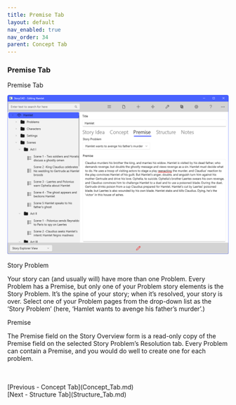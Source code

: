 ```yaml
---
title: Premise Tab
layout: default
nav_enabled: true
nav_order: 34
parent: Concept Tab
---
```

### Premise Tab ###
Premise Tab

![](Overview-Premise.png)


Story Problem

Your story can (and usually will) have more than one Problem. Every Problem has a Premise, but only one of your Problem story elements is the Story Problem. It’s the spine of your story; when it’s resolved, your story is over. Select one of your  Problem pages from the drop-down list as the ‘Story Problem’ (here, ‘Hamlet wants to avenge his father’s murder’.)

Premise

The Premise field on the Story Overview form is a read-only copy of the Premise field on the selected Story Problem’s Resolution tab.  Every Problem can contain a Premise, and you would do well to create one for each problem.


 <br/>
 <br/>
[Previous - Concept Tab](Concept_Tab.md) <br/>
[Next - Structure Tab](Structure_Tab.md) <br/>
